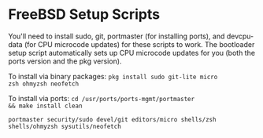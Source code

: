 # FreeBSD Setup Scripts
You'll need to install sudo, git, portmaster (for installing ports), and devcpu-data (for CPU microcode updates) for these scripts to work. The bootloader setup script automatically sets up CPU microcode updates for you (both the ports version and the pkg version).

To install via binary packages: <code>pkg install sudo git-lite micro zsh ohmyzsh neofetch</code>

To install via ports:
<code>cd /usr/ports/ports-mgmt/portmaster && make install clean</code>

<code>portmaster security/sudo devel/git editors/micro shells/zsh shells/ohmyzsh sysutils/neofetch</code>
